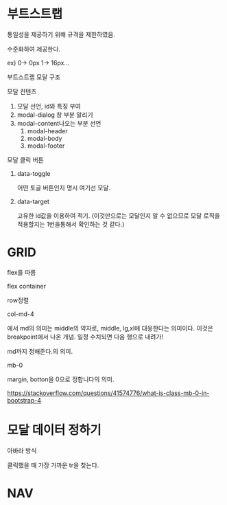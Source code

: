 # 부트스트랩

통일성을 제공하기 위해 규격을 제한하였음. 

수준화하여 제공한다.

ex) 0-> 0px 1-> 16px...



부트스트랩 모달 구조



모달 컨텐츠

1. 모달 선언, id와 특징 부여
2. modal-dialog 창 부분 알리기
3. modal-content나오는 부분 선언
   1. modal-header
   2. modal-body
   3. modal-footer



모달 클릭 버튼

1. data-toggle

   어떤 토글 버튼인지 명시 여기선 모달.

 2. data-target

    고유한 id값을 이용하여 적기. (이것만으로는 모달인지 알 수 없으므로 모달 로직을 적용할지는 1번을통해서 확인하는 것 같다.)





# GRID

flex를 따름

flex container

row정렬

col-md-4

에서 md의 의미는 middle의 약자로,  middle, lg,xl에 대응한다는 의미이다. 이것은 breakpoint에서 나온 개념. 일정 수치되면 다음 행으로 내려가!

md까지 정해준다.의 의미.





mb-0

margin, botton을 0으로 정합니다의 의미.



https://stackoverflow.com/questions/41574776/what-is-class-mb-0-in-bootstrap-4





# 모달 데이터 정하기

아바라 방식

클릭했을 때 가장 가까운 tr을 찾는다.





# NAV

